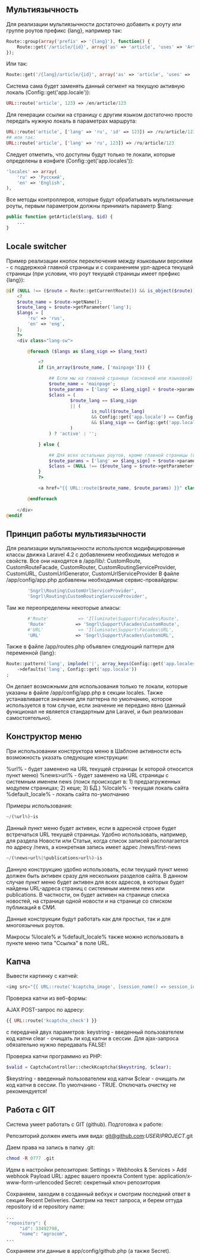 ## Мультиязычность

Для реализации мультиязычности достаточно добавить к роуту или группе роутов префикс {lang}, например так:

```php
Route::group(array('prefix' => '{lang}'), function() {
    Route::get('/article/{id}', array('as' => 'article', 'uses' => 'ArticleController@getArticle'));
});
```

Или так:

```php
Route::get('/{lang}/article/{id}', array('as' => 'article', 'uses' => 'ArticleController@getArticle'));
```

Система сама будет заменять данный сегмент на текущую активную локаль (Config::get('app.locale')):

```php
URL::route('article', 123) => /en/article/123
```

Для генерации ссылки на страницу с другим языком достаточно просто передать нужную локаль в параметрах маршрута:

```php
URL::route('article', ['lang' => 'ru', 'id' => 123]) => /ru/article/123
## или так:
URL::route('article', ['lang' => 'ru', 123]) => /ru/article/123
```

Следует отметить, что доступны будут только те локали, которые определены в конфиге (Config::get('app.locales')):

```php
'locales' => array(
    'ru' => 'Русский',
    'en' => 'English',
),
```

Все методы контроллеров, которые будут обрабатывать мультиязычные роуты, первым параметром должны принимать параметр $lang:

```php
public function getArticle($lang, $id) {
    ...
}
```

## Locale switcher

Пример реализации кнопок переключения между языковыми версиями - с поддержкой главной страницы и с сохранением урл-адреса текущей страницы (при условии, что роут текущей страницы имеет префикс {lang}):

```php
@if (NULL !== ($route = Route::getCurrentRoute()) && is_object($route))
    <?
    $route_name = $route->getName();
    $route_lang = $route->getParameter('lang');
    $langs = [
        'ru' => 'rus',
        'en' => 'eng',
    ];
    ?>
    <div class="lang-sw">

        @foreach ($langs as $lang_sign => $lang_text)

            <?
            if (in_array($route_name, ['mainpage'])) {

                ## Если мы на главной странице (основной или языковой)
                $route_name = 'mainpage';
                $route_params = ['lang' => $lang_sign] + $route->parameters();
                $class = (
                        $route_lang == $lang_sign
                        || (
                                is_null($route_lang)
                                && Config::get('app.locale') == Config::get('app.default_locale')
                                && $lang_sign == Config::get('app.locale')
                        )
                ) ? 'active' : '';

            } else {

                ## Для всех остальных роутов, кроме главной страницы (основной или языковой)
                $route_params = ['lang' => $lang_sign] + $route->parameters();
                $class = (NULL !== ($route_lang = $route->getParameter('lang')) && $route_lang == $lang_sign) ? 'active' : '';
            }
            ?>

            <a href="{{ URL::route($route_name, $route_params) }}" class="{{ $class }}">{{ $lang_text }}</a>

        @endforeach
        
    </div>
@endif
```

## Принцип работы мультиязычности

Для реализации мультиязычности используются модифицированные классы движка Laravel 4.2 с добавлением необходимых методов и свойств. Все они находятся в /app/lib/:
CustomRoute, CustomRouteFacade, CustomRouter, CustomRoutingServiceProvider, CustomURL, CustomUrlGenerator, CustomUrlServiceProvider
В файле /app/config/app.php добавлены необходимые сервис-провайдеры:

```php
        'Sngrl\Routing\CustomUrlServiceProvider',
        'Sngrl\Routing\CustomRoutingServiceProvider',
```

Там же переопределены некоторые алиасы:

```php
		#'Route'           => 'Illuminate\Support\Facades\Route',
		'Route'           => 'Sngrl\Support\Facades\CustomRoute',
        #'URL'             => 'Illuminate\Support\Facades\URL',
        'URL'             => 'Sngrl\Support\Facades\CustomURL',
```

Также в файле /app/routes.php объявлен следующий паттерн для переменной {lang}:

```php
Route::pattern('lang', implode('|', array_keys(Config::get('app.locales'))))
    ->defaults('lang', Config::get('app.locale'))
;
```

Он делает возможными для использования только те локали, которые указаны в файле /app/config/app.php в секции locales.
Также устанавливается значение для паттерна по умолчанию, которое используется в том случае, если значение не передано явно (данный функционал не является стандартным для Laravel, и был реализован самостоятельно).

## Конструктор меню

При использовании конструктора меню в Шаблоне активности есть возможность указать следующие конструкции:

%url% - будет заменено на URL текущей страницы (к которой относится пункт меню)
%news>url% - будет заменено на URL страницы с системным именем news (поиск происходит в: 1) предзагруженных модулем страницах; 2) кеше; 3) БД.)
%locale% - текущая локаль сайта
%default_locale% - локаль сайта по-умолчанию

Примеры использования:

```php
~/(%url%)~is
```
Данный пункт меню будет активен, если в адресной строке будет встречаться URL текущей страницы. Удобно использовать, например, для раздела Новости или Статьи, когда список записей располагается по адресу /news, а конкретная запись имеет адрес /news/first-news

```php
~/(%news>url%|%publications>url%)~is
```
Данную конструкцию удобно использовать, если текущий пункт меню должен быть активен сразу для нескольких разделов сайта.
В данном случае пункт меню будет активен для всех адресов, в которых будет найдены URL-адреса страниц с системным именем news или publications. В частности, он будет активен на странице списка новостей, на странице одной новости и на странице со списком публикаций в СМИ.

Данные конструкции будут работать как для простых, так и для многоязычных роутов.

Макросы %locale% и %default_locale% также можно использовать в пункте меню типа "Ссылка" в поле URL.

## Капча

Вывести картинку с капчей:

```php
<img src="{{ URL::route('kcaptcha_image', [session_name() => session_id()]) }}" />
```

Проверка капчи из веб-формы:

AJAX POST-запрос по адресу:
```php
{{ URL::route('kcaptcha_check') }}
```
с передачей двух параметров:
keystring - введенный пользователем код капчи
clear - очищать ли код капчи в сессии. Для ajax-запроса обязательно нужно передавать FALSE!

Проверка капчи программно из PHP:

```php
$valid = CaptchaController::checkKcaptcha($keystring, $clear);
```
$keystring - введенный пользователем код капчи
$clear - очищать ли код капчи в сессии. По умолчанию - TRUE. Отключать очистку не рекомендуется!

## Работа с GIT

Система умеет работать с GIT (github).
Подготовка к работе:

Репозиторий должен иметь имя вида: git@github.com:_USER_/_PROJECT_.git

Даем права на запись в папку .git:
```php
chmod -R 0777 .git
```

Идем в настройки репозитория: Settings > Webhooks & Services > Add webhook
Payload URL: адрес вашего проекта
Content type: application/x-www-form-urlencoded
Secret: секретный ключ репозитория

Сохраняем, заходим в созданный вебхук и смотрим последний ответ в секции Recent Deliveries.
Смотрим на текст запроса, и берем оттуда repository id и repository name:

```php
...
"repository": {
     "id": 33492798,
     "name": "agrocom",
...
```

Сохраняем эти данные в app/config/github.php (а также Secret).
